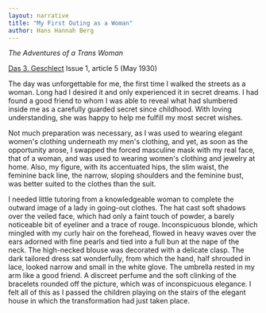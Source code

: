 ```yaml
---
layout: narrative
title: "My First Outing as a Woman"
author: Hans Hannah Berg
---
```


_The Adventures of a Trans Woman_

[Das 3. Geschlect](/das-dritte-geschlecht/) Issue 1, article 5 (May 1930)

The day was unforgettable for me, the first time I walked the streets as a woman. Long had I desired it and only experienced it in secret dreams. I had found a good friend to whom I was able to reveal what had slumbered inside me as a carefully guarded secret since childhood. With loving understanding, she was happy to help me fulfill my most secret wishes.

Not much preparation was necessary, as I was used to wearing elegant women's clothing underneath my men's clothing, and yet, as soon as the opportunity arose, I swapped the forced masculine mask with my real face, that of a woman, and was used to wearing women's clothing and jewelry at home. Also, my figure, with its accentuated hips, the slim waist, the feminine back line, the narrow, sloping shoulders and the feminine bust, was better suited to the clothes than the suit.

I needed little tutoring from a knowledgeable woman to complete the outward image of a lady in going-out clothes. The hat cast soft shadows over the veiled face, which had only a faint touch of powder, a barely noticeable bit of eyeliner and a trace of rouge. Inconspicuous blonde, which mingled with my curly hair on the forehead, flowed in heavy waves over the ears adorned with fine pearls and tied into a full bun at the nape of the neck. The high-necked blouse was decorated with a delicate clasp. The dark tailored dress sat wonderfully, from which the hand, half shrouded in lace, looked narrow and small in the white glove. The umbrella rested in my arm like a good friend. A discreet perfume and the soft clinking of the bracelets rounded off the picture, which was of inconspicuous elegance. I felt all of this as I passed the children playing on the stairs of the elegant house in which the transformation had just taken place.

